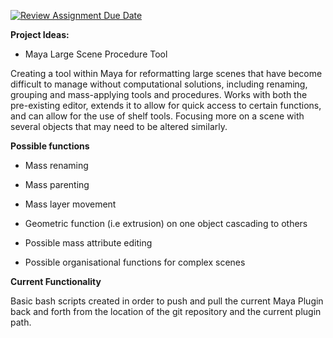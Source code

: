 [![Review Assignment Due Date](https://classroom.github.com/assets/deadline-readme-button-22041afd0340ce965d47ae6ef1cefeee28c7c493a6346c4f15d667ab976d596c.svg)](https://classroom.github.com/a/Tn7g_Mhz)

__**Project Ideas:**__

- Maya Large Scene Procedure Tool

Creating a tool within Maya for reformatting large scenes that have become difficult to manage without computational solutions, including renaming, grouping and mass-applying tools and procedures. Works with both the pre-existing editor, extends it to allow for quick access to certain functions, and can allow for the use of shelf tools. Focusing more on a scene with several objects that may need to be altered similarly.

__**Possible functions**__

- Mass renaming

- Mass parenting

- Mass layer movement

- Geometric function (i.e extrusion) on one object cascading to others

- Possible mass attribute editing

- Possible organisational functions for complex scenes


__**Current Functionality**__

Basic bash scripts created in order to push and pull the current Maya Plugin back and forth from the location of the git repository and the current plugin path. 
